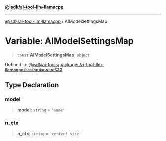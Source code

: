 [**@isdk/ai-tool-llm-llamacpp**](../README.md)

***

[@isdk/ai-tool-llm-llamacpp](../globals.md) / AIModelSettingsMap

# Variable: AIModelSettingsMap

> `const` **AIModelSettingsMap**: `object`

Defined in: [@isdk/ai-tools/packages/ai-tool-llm-llamacpp/src/options.ts:633](https://github.com/isdk/ai-tool-llm-llamacpp.js/blob/0d16068f52cb374c4608ded739a170f44769754f/src/options.ts#L633)

## Type Declaration

### model

> **model**: `string` = `'name'`

### n\_ctx

> **n\_ctx**: `string` = `'content_size'`
